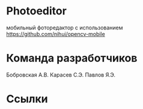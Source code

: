 # Photoeditor
мобильный фоторедактор с использованием https://github.com/nihui/opencv-mobile
# Команда разработчиков
Бобровская А.В.
Карасев С.Э.
Павлов Я.Э.
# Ссылки
